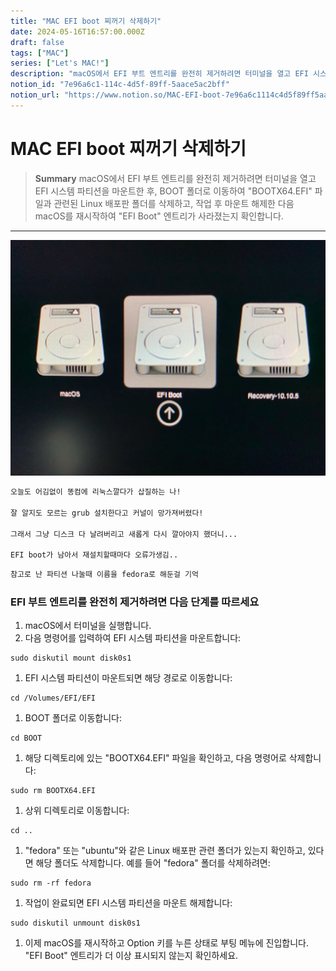 ```yaml
---
title: "MAC EFI boot 찌꺼기 삭제하기"
date: 2024-05-16T16:57:00.000Z
draft: false
tags: ["MAC"]
series: ["Let's MAC!"]
description: "macOS에서 EFI 부트 엔트리를 완전히 제거하려면 터미널을 열고 EFI 시스템 파티션을 마운트한 후, BOOT 폴더로 이동하여 \"BOOTX64.EFI\" 파일과 관련된 Linux 배포판 폴더를 삭제하고, 작업 후 마운트 해제한 다음 macOS를 재시작하여 \"EFI Boot\" 엔트리가 사라졌는지 확인합니다."
notion_id: "7e96a6c1-114c-4d5f-89ff-5aace5ac2bff"
notion_url: "https://www.notion.so/MAC-EFI-boot-7e96a6c1114c4d5f89ff5aace5ac2bff"
---
```


# MAC EFI boot 찌꺼기 삭제하기

> **Summary**
> macOS에서 EFI 부트 엔트리를 완전히 제거하려면 터미널을 열고 EFI 시스템 파티션을 마운트한 후, BOOT 폴더로 이동하여 "BOOTX64.EFI" 파일과 관련된 Linux 배포판 폴더를 삭제하고, 작업 후 마운트 해제한 다음 macOS를 재시작하여 "EFI Boot" 엔트리가 사라졌는지 확인합니다.

---

![Image](image_f4e928717379.png)

```latex
오늘도 어김없이 똥컴에 리눅스깔다가 삽질하는 나!

잘 알지도 모르는 grub 설치한다고 커널이 망가져버렸다!

그래서 그냥 디스크 다 날려버리고 새롭게 다시 깔아야지 했더니... 

EFI boot가 남아서 재설치할때마다 오류가생김..
```

```latex
참고로 난 파티션 나눌때 이름을 fedora로 해둔걸 기억
```

### EFI 부트 엔트리를 완전히 제거하려면 다음 단계를 따르세요

1. macOS에서 터미널을 실행합니다.
1. 다음 명령어를 입력하여 EFI 시스템 파티션을 마운트합니다:
```plain text
sudo diskutil mount disk0s1
```

1. EFI 시스템 파티션이 마운트되면 해당 경로로 이동합니다:
```plain text
cd /Volumes/EFI/EFI
```

1. BOOT 폴더로 이동합니다:
```plain text
cd BOOT
```

1. 해당 디렉토리에 있는 "BOOTX64.EFI" 파일을 확인하고, 다음 명령어로 삭제합니다:
```plain text
sudo rm BOOTX64.EFI
```

1. 상위 디렉토리로 이동합니다:
```plain text
cd ..
```

1. "fedora" 또는 "ubuntu"와 같은 Linux 배포판 관련 폴더가 있는지 확인하고, 있다면 해당 폴더도 삭제합니다. 예를 들어 "fedora" 폴더를 삭제하려면:
```plain text
sudo rm -rf fedora
```

1. 작업이 완료되면 EFI 시스템 파티션을 마운트 해제합니다:
```plain text
sudo diskutil unmount disk0s1
```

1. 이제 macOS를 재시작하고 Option 키를 누른 상태로 부팅 메뉴에 진입합니다. "EFI Boot" 엔트리가 더 이상 표시되지 않는지 확인하세요.
